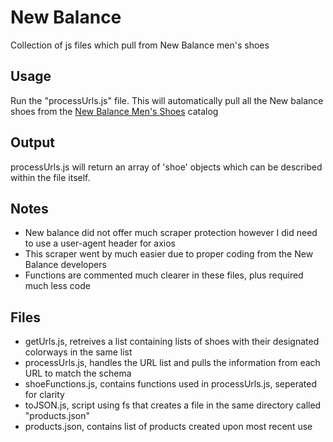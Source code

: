 # New Balance

Collection of js files which pull from New Balance men's shoes

## Usage

Run the "processUrls.js" file. This will automatically pull all the New balance shoes from the [New Balance Men's Shoes](https://www.newbalance.com/men/shoes/all-shoes/?ecid=ps_Google_new+balance+mens+shoes_e_17507855184_1161&gclid=CjwKCAjw04yjBhApEiwAJcvNoTS0WNi_1gHBV8JHnDcRem9y1tbVb5_oyUA14H6JBJu7pEX2fh8qBhoCwV0QAvD_BwE&gclsrc=aw.ds&start=54&sz=18) catalog

## Output

processUrls.js will return an array of 'shoe' objects which can be described within the file itself.

## Notes

- New balance did not offer much scraper protection however I did need to use a user-agent header for axios
- This scraper went by much easier due to proper coding from the New Balance developers
- Functions are commented much clearer in these files, plus required much less code

## Files

- getUrls.js, retreives a list containing lists of shoes with their designated colorways in the same list
- processUrls.js, handles the URL list and pulls the information from each URL to match the schema
- shoeFunctions.js, contains functions used in processUrls.js, seperated for clarity
- toJSON.js, script using fs that creates a file in the same directory called "products.json"
- products.json, contains list of products created upon most recent use